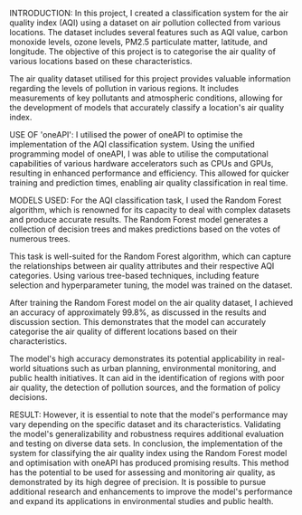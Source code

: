 INTRODUCTION:
In this project, I created a classification system for the air quality index (AQI) using a dataset on air pollution collected from various locations. The dataset includes several features such as AQI value, carbon monoxide levels, ozone levels, PM2.5 particulate matter, latitude, and longitude. The objective of this project is to categorise the air quality of various locations based on these characteristics.

The air quality dataset utilised for this project provides valuable information regarding the levels of pollution in various regions. It includes measurements of key pollutants and atmospheric conditions, allowing for the development of models that accurately classify a location's air quality index.

USE OF 'oneAPI':
I utilised the power of oneAPI to optimise the implementation of the AQI classification system. Using the unified programming model of oneAPI, I was able to utilise the computational capabilities of various hardware accelerators such as CPUs and GPUs, resulting in enhanced performance and efficiency. This allowed for quicker training and prediction times, enabling air quality classification in real time.

MODELS USED:
For the AQI classification task, I used the Random Forest algorithm, which is renowned for its capacity to deal with complex datasets and produce accurate results. The Random Forest model generates a collection of decision trees and makes predictions based on the votes of numerous trees.

This task is well-suited for the Random Forest algorithm, which can capture the relationships between air quality attributes and their respective AQI categories. Using various tree-based techniques, including feature selection and hyperparameter tuning, the model was trained on the dataset.

After training the Random Forest model on the air quality dataset, I achieved an accuracy of approximately 99.8%, as discussed in the results and discussion section. This demonstrates that the model can accurately categorise the air quality of different locations based on their characteristics.

The model's high accuracy demonstrates its potential applicability in real-world situations such as urban planning, environmental monitoring, and public health initiatives. It can aid in the identification of regions with poor air quality, the detection of pollution sources, and the formation of policy decisions.

RESULT:
However, it is essential to note that the model's performance may vary depending on the specific dataset and its characteristics. Validating the model's generalizability and robustness requires additional evaluation and testing on diverse data sets. In conclusion, the implementation of the system for classifying the air quality index using the Random Forest model and optimisation with oneAPI has produced promising results. This method has the potential to be used for assessing and monitoring air quality, as demonstrated by its high degree of precision. It is possible to pursue additional research and enhancements to improve the model's performance and expand its applications in environmental studies and public health.
